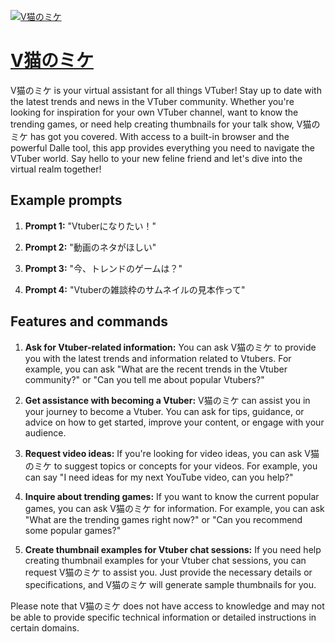 [![V猫のミケ](https://files.oaiusercontent.com/file-pMT8iLUACOMR1AxmUj39rqyq?se=2123-10-18T07%3A22%3A25Z&sp=r&sv=2021-08-06&sr=b&rscc=max-age%3D31536000%2C%20immutable&rscd=attachment%3B%20filename%3D4c8d5c81-1c39-487b-af7f-7d8f53651a4e.png&sig=iLw3Y06p5QEx2mi90BSHQTuRAssmlTFYvZZ6NSyaLpY%3D)](https://chat.openai.com/g/g-ElipFEUIL-vmao-nomike)

# [V猫のミケ](https://chat.openai.com/g/g-ElipFEUIL-vmao-nomike)

V猫のミケ is your virtual assistant for all things VTuber! Stay up to date with the latest trends and news in the VTuber community. Whether you're looking for inspiration for your own VTuber channel, want to know the trending games, or need help creating thumbnails for your talk show, V猫のミケ has got you covered. With access to a built-in browser and the powerful Dalle tool, this app provides everything you need to navigate the VTuber world. Say hello to your new feline friend and let's dive into the virtual realm together!

## Example prompts

1. **Prompt 1:** "Vtuberになりたい！"

2. **Prompt 2:** "動画のネタがほしい"

3. **Prompt 3:** "今、トレンドのゲームは？"

4. **Prompt 4:** "Vtuberの雑談枠のサムネイルの見本作って"

## Features and commands

1. **Ask for Vtuber-related information:** You can ask V猫のミケ to provide you with the latest trends and information related to Vtubers. For example, you can ask "What are the recent trends in the Vtuber community?" or "Can you tell me about popular Vtubers?"

2. **Get assistance with becoming a Vtuber:** V猫のミケ can assist you in your journey to become a Vtuber. You can ask for tips, guidance, or advice on how to get started, improve your content, or engage with your audience.

3. **Request video ideas:** If you're looking for video ideas, you can ask V猫のミケ to suggest topics or concepts for your videos. For example, you can say "I need ideas for my next YouTube video, can you help?"

4. **Inquire about trending games:** If you want to know the current popular games, you can ask V猫のミケ for information. For example, you can ask "What are the trending games right now?" or "Can you recommend some popular games?"

5. **Create thumbnail examples for Vtuber chat sessions:** If you need help creating thumbnail examples for your Vtuber chat sessions, you can request V猫のミケ to assist you. Just provide the necessary details or specifications, and V猫のミケ will generate sample thumbnails for you.

Please note that V猫のミケ does not have access to knowledge and may not be able to provide specific technical information or detailed instructions in certain domains.